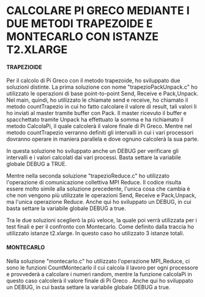﻿# CALCOLARE PI GRECO MEDIANTE I DUE METODI TRAPEZOIDE E MONTECARLO CON ISTANZE T2.XLARGE 


#### TRAPEZIOIDE

Per il calcolo di Pi Greco con il metodo trapezoide, ho sviluppato due soluzioni distinte. 
La prima soluzione con nome "trapezioPackUnpack.c" ho utilizzato le operazioni di base point-to-point Send, Receive e Pack,Unpack.
Nel main, quindi, ho utilizzato le chiamate send e receive, ho chiamato il metodo countTrapezio in cui ho fatto calcolare il valore di result, tali valori
li ho inviati al master tramite buffer con Pack.
Il master ricevuto il buffer e spacchettato tramite Unpack ha effettuato la somma e ha richiamato il metodo CalcolaPi, il quale calcolerà il valore finale 
di Pi Greco.
Mentre nel metodo countTrapezio verranno definiti gli intervalli in cui i vari processori dovranno operare in maniera parallela e dove ognuno calcolerà la sua parte.
 
In questa soluzione ho sviluppato anche un DEBUG per verificare gli intervalli e i valori calcolati dai vari processi. Basta settare la variabile globale DEBUG a TRUE.

Mentre nella seconda soluzione "trapezioReduce.c" ho utilizzato l'operazione di comunicazione collettiva MPI Reduce. 
Il codice risulta essere molto simile alla soluzione precedente, l'unica cosa che cambia è che non vengono più utilizzate le operazioni Send, Receive e Pack,Unpack, ma l'unica operazione Reduce. Anche qui ho sviluppato un DEBUG, in cui basta settare la variabile globale DEBUG a true. 

Tra le due soluzioni sceglierò la più veloce, la quale poi verrà utilizzata per i test finali e per il confronto con Montecarlo. 
Come definito dalla traccia ho utilizzato istanze t2.xlarge. 
In questo caso ho utilizzato 3 istanze totali. 

#### MONTECARLO
Nella soluzione "montecarlo.c" ho utilizzato l'operazione MPI_Reduce, ci sono le funzioni
CountMontecarlo il cui calcola il lavoro per ogni processore e provvederà a calcolare i numeri random, mentre la funzione calcolaPi in questo caso
calcolerà il valore finale di Pi Greco . Anche qui ho sviluppato un DEBUG, in cui basta settare la variabile globale DEBUG a true. 

